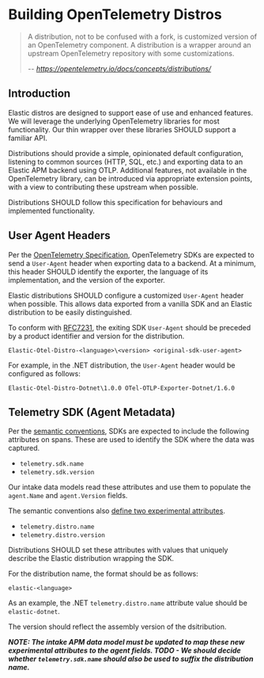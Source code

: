 # Building OpenTelemetry Distros

> A distribution, not to be confused with a fork, is customized version of an OpenTelemetry component. A distribution is a wrapper around an 
> upstream OpenTelemetry repository with some customizations.
>
> -- <cite>https://opentelemetry.io/docs/concepts/distributions/</cite>

## Introduction

Elastic distros are designed to support ease of use and enhanced features. We will leverage the underlying OpenTelemetry libraries for most functionality. Our thin wrapper over these libraries SHOULD support a familiar API. 

Distributions should provide a simple, opinionated default configuration, listening to common sources (HTTP, SQL, etc.) and exporting data to an Elastic APM backend using OTLP. Additional features, not available in the OpenTelemetry library, can be introduced via appropriate extension points, with a view to contributing these upstream when possible.

Distributions SHOULD follow this specification for behaviours and implemented functionality.

## User Agent Headers

Per the [OpenTelemetry Specification](https://github.com/open-telemetry/opentelemetry-specification/blob/main/specification/protocol/exporter.md#user-agent), OpenTelemetry SDKs are expected to send a `User-Agent` header when exporting data to a backend. At a minimum, this header SHOULD identify the exporter, the language of its implementation, and the version of the exporter.

Elastic distributions SHOULD configure a customized `User-Agent` header when possible. This allows data exported from a vanilla SDK and an Elastic distribution to be easily distinguished.

To conform with [RFC7231](https://datatracker.ietf.org/doc/html/rfc7231#section-5.5.3), the exiting SDK `User-Agent` should be preceded by a product identifier and version for the distribution.

```
Elastic-Otel-Distro-<language>\<version> <original-sdk-user-agent>
```

For example, in the .NET distribution, the `User-Agent` header would be configured as follows:

```
Elastic-Otel-Distro-Dotnet\1.0.0 OTel-OTLP-Exporter-Dotnet/1.6.0
```

## Telemetry SDK (Agent Metadata)

Per the [semantic conventions](https://opentelemetry.io/docs/specs/semconv/resource/#telemetry-sdk), SDKs are expected to include the following attributes on spans. These are used to identify the SDK where the data was captured.

- `telemetry.sdk.name`
- `telemetry.sdk.version`

Our intake data models read these attributes and use them to populate the `agent.Name` and `agent.Version` fields.

The semantic conventions also [define two experimental attributes](https://opentelemetry.io/docs/specs/semconv/resource/#telemetry-sdk-experimental).

- `telemetry.distro.name`
- `telemetry.distro.version`

Distributions SHOULD set these attributes with values that uniquely describe the Elastic distribution wrapping the SDK. 

For the distribution name, the format should be as follows:

```
elastic-<language>
```

As an example, the .NET `telemetry.distro.name` attribute value should be `elastic-dotnet`.

The version should reflect the assembly version of the dsitribution.

**_NOTE: The intake APM data model must be updated to map these new experimental attributes to the agent fields. TODO - We should decide whether `telemetry.sdk.name` should also be used to suffix the distribution name._**